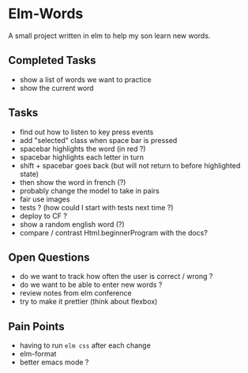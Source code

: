 Elm-Words
=========

A small project written in elm to help my son learn new words.


Completed Tasks
---------------
* show a list of words we want to practice
* show the current word


Tasks
-----
* find out how to listen to key press events
* add "selected" class when space bar is pressed
* spacebar highlights the word (in red ?)
* spacebar highlights each letter in turn
* shift + spacebar goes back (but will not return to before highlighted state)
* then show the word in french (?)
* probably change the model to take in pairs
* fair use images
* tests ? (how could I start with tests next time ?)
* deploy to CF ?
* show a random english word (?)
* compare / contrast Html.beginnerProgram with the docs?


Open Questions
--------------
* do we want to track how often the user is correct / wrong ?
* do we want to be able to enter new words ?
* review notes from elm conference
* try to make it prettier (think about flexbox)


Pain Points
-----------
* having to run `elm css` after each change
* elm-format
* better emacs mode ?
